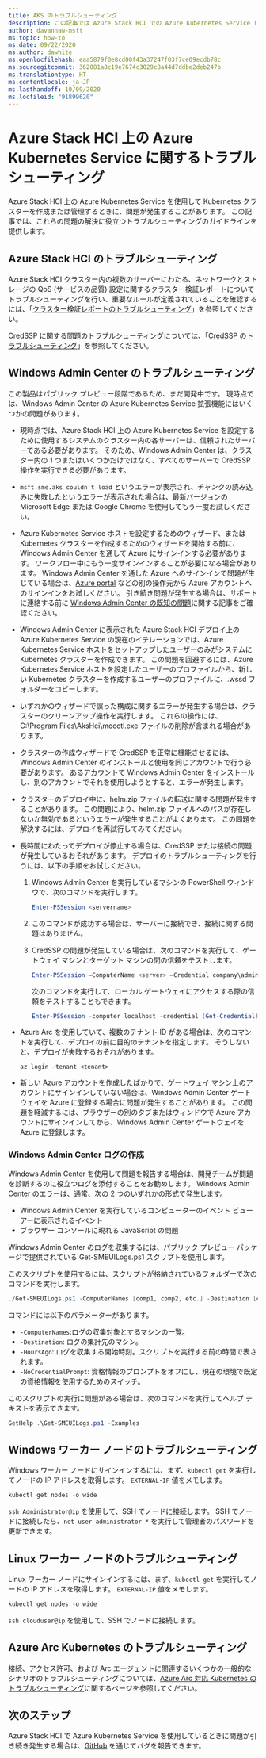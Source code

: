 ```yaml
---
title: AKS のトラブルシューティング
description: この記事では Azure Stack HCI での Azure Kubernetes Service (AKS) のトラブルシューティングに関する情報を提供します。
author: davannaw-msft
ms.topic: how-to
ms.date: 09/22/2020
ms.author: dawhite
ms.openlocfilehash: eaa5879f0e8cd00f43a37247f03f7ce09ecdb78c
ms.sourcegitcommit: 362081a8c19e7674c3029c8a44d7ddbe2deb247b
ms.translationtype: HT
ms.contentlocale: ja-JP
ms.lasthandoff: 10/09/2020
ms.locfileid: "91899620"
---
```

# <a name="troubleshooting-azure-kubernetes-service-on-azure-stack-hci"></a>Azure Stack HCI 上の Azure Kubernetes Service に関するトラブルシューティング

Azure Stack HCI 上の Azure Kubernetes Service を使用して Kubernetes クラスターを作成または管理するときに、問題が発生することがあります。 この記事では、これらの問題の解決に役立つトラブルシューティングのガイドラインを提供します。

## <a name="troubleshooting-azure-stack-hci"></a>Azure Stack HCI のトラブルシューティング
Azure Stack HCI クラスター内の複数のサーバーにわたる、ネットワークとストレージの QoS (サービスの品質) 設定に関するクラスター検証レポートについてトラブルシューティングを行い、重要なルールが定義されていることを確認するには、「[クラスター検証レポートのトラブルシューティング](../hci/manage/validate-qos.md)」を参照してください。

CredSSP に関する問題のトラブルシューティングについては、「[CredSSP のトラブルシューティング](../hci/manage/troubleshoot-credssp.md)」を参照してください。

## <a name="troubleshooting-windows-admin-center"></a>Windows Admin Center のトラブルシューティング
この製品はパブリック プレビュー段階であるため、まだ開発中です。 現時点では、Windows Admin Center の Azure Kubernetes Service 拡張機能にはいくつかの問題があります。 
* 現時点では、Azure Stack HCI 上の Azure Kubernetes Service を設定するために使用するシステムのクラスター内の各サーバーは、信頼されたサーバーである必要があります。 そのため、Windows Admin Center は、クラスター内の 1 つまたはいくつかだけではなく、すべてのサーバーで CredSSP 操作を実行できる必要があります。 
* `msft.sme.aks couldn't load` というエラーが表示され、チャンクの読み込みに失敗したというエラーが表示された場合は、最新バージョンの Microsoft Edge または Google Chrome を使用してもう一度お試しください。
* Azure Kubernetes Service ホストを設定するためのウィザード、または Kubernetes クラスターを作成するためのウィザードを開始する前に、Windows Admin Center を通して Azure にサインインする必要があります。 ワークフロー中にもう一度サインインすることが必要になる場合があります。 Windows Admin Center を通した Azure へのサインインで問題が生じている場合は、[Azure portal](https://portal.azure.com/) などの別の操作元から Azure アカウントへのサインインをお試しください。 引き続き問題が発生する場合は、サポートに連絡する前に [Windows Admin Center の既知の問題](/windows-server/manage/windows-admin-center/support/known-issues)に関する記事をご確認ください。
* Windows Admin Center に表示された Azure Stack HCI デプロイ上の Azure Kubernetes Service の現在のイテレーションでは、Azure Kubernetes Service ホストをセットアップしたユーザーのみがシステムに Kubernetes クラスターを作成できます。 この問題を回避するには、Azure Kubernetes Service ホストを設定したユーザーのプロファイルから、新しい Kubernetes クラスターを作成するユーザーのプロファイルに、.wssd フォルダーをコピーします。
* いずれかのウィザードで誤った構成に関するエラーが発生する場合は、クラスターのクリーンアップ操作を実行します。 これらの操作には、C:\Program Files\AksHci\mocctl.exe ファイルの削除が含まれる場合があります。
* クラスターの作成ウィザードで CredSSP を正常に機能させるには、Windows Admin Center のインストールと使用を同じアカウントで行う必要があります。 あるアカウントで Windows Admin Center をインストールし、別のアカウントでそれを使用しようとすると、エラーが発生します。
* クラスターのデプロイ中に、helm.zip ファイルの転送に関する問題が発生することがあります。 この問題により、helm.zip ファイルへのパスが存在しないか無効であるというエラーが発生することがよくあります。 この問題を解決するには、デプロイを再試行してみてください。
* 長時間にわたってデプロイが停止する場合は、CredSSP または接続の問題が発生しているおそれがあります。 デプロイのトラブルシューティングを行うには、以下の手順をお試しください。 
    1.  Windows Admin Center を実行しているマシンの PowerShell ウィンドウで、次のコマンドを実行します。 
          ```PowerShell
          Enter-PSSession <servername>
          ```
    2.  このコマンドが成功する場合は、サーバーに接続でき、接続に関する問題はありません。
    
    3.  CredSSP の問題が発生している場合は、次のコマンドを実行して、ゲートウェイ マシンとターゲット マシンの間の信頼をテストします。 
          ```PowerShell
          Enter-PSSession –ComputerName <server> –Credential company\administrator –Authentication CredSSP
          ``` 
        次のコマンドを実行して、ローカル ゲートウェイにアクセスする際の信頼をテストすることもできます。 
          ```PowerShell
          Enter-PSSession -computer localhost -credential (Get-Credential)
          ``` 
* Azure Arc を使用していて、複数のテナント ID がある場合は、次のコマンドを実行して、デプロイの前に目的のテナントを指定します。 そうしないと、デプロイが失敗するおそれがあります。

   ```Azure CLI
   az login –tenant <tenant>
   ```
* 新しい Azure アカウントを作成したばかりで、ゲートウェイ マシン上のアカウントにサインインしていない場合は、Windows Admin Center ゲートウェイを Azure に登録する場合に問題が発生することがあります。 この問題を軽減するには、ブラウザーの別のタブまたはウィンドウで Azure アカウントにサインインしてから、Windows Admin Center ゲートウェイを Azure に登録します。

### <a name="creating-windows-admin-center-logs"></a>Windows Admin Center ログの作成
Windows Admin Center を使用して問題を報告する場合は、開発チームが問題を診断するのに役立つログを添付することをお勧めします。 Windows Admin Center のエラーは、通常、次の 2 つのいずれかの形式で発生します。 
- Windows Admin Center を実行しているコンピューターのイベント ビューアーに表示されるイベント 
- ブラウザー コンソールに現れる JavaScript の問題 

Windows Admin Center のログを収集するには、パブリック プレビュー パッケージで提供されている Get-SMEUILogs.ps1 スクリプトを使用します。 
 
このスクリプトを使用するには、スクリプトが格納されているフォルダーで次のコマンドを実行します。 
 
```PowerShell
./Get-SMEUILogs.ps1 -ComputerNames [comp1, comp2, etc.] -Destination [comp3] -HoursAgo [48] -NoCredentialPrompt
```
 
コマンドには以下のパラメーターがあります。
 
* `-ComputerNames`:ログの収集対象とするマシンの一覧。
* `-Destination`: ログの集計先のマシン。
* `-HoursAgo`: ログを収集する開始時刻。スクリプトを実行する前の時間で表されます。
* `-NoCredentialPrompt`: 資格情報のプロンプトをオフにし、現在の環境で既定の資格情報を使用するためのスイッチ。
 
このスクリプトの実行に問題がある場合は、次のコマンドを実行してヘルプ テキストを表示できます。 
 
```PowerShell
GetHelp .\Get-SMEUILogs.ps1 -Examples
```

## <a name="troubleshooting-windows-worker-nodes"></a>Windows ワーカー ノードのトラブルシューティング 
Windows ワーカー ノードにサインインするには、まず、`kubectl get` を実行してノードの IP アドレスを取得します。 `EXTERNAL-IP` 値をメモします。

```PowerShell
kubectl get nodes -o wide
``` 
`ssh Administrator@ip` を使用して、SSH でノードに接続します。 SSH でノードに接続したら、`net user administrator *` を実行して管理者のパスワードを更新できます。 

## <a name="troubleshooting-linux-worker-nodes"></a>Linux ワーカー ノードのトラブルシューティング 
Linux ワーカー ノードにサインインするには、まず、`kubectl get` を実行してノードの IP アドレスを取得します。 `EXTERNAL-IP` 値をメモします。

```PowerShell
kubectl get nodes -o wide
``` 
`ssh clouduser@ip` を使用して、SSH でノードに接続します。 

## <a name="troubleshooting-azure-arc-kubernetes"></a>Azure Arc Kubernetes のトラブルシューティング
接続、アクセス許可、および Arc エージェントに関連するいくつかの一般的なシナリオのトラブルシューティングについては、[Azure Arc 対応 Kubernetes のトラブルシューティング](/azure/azure-arc/kubernetes/troubleshooting)に関するページを参照してください。

## <a name="next-steps"></a>次のステップ
Azure Stack HCI で Azure Kubernetes Service を使用しているときに問題が引き続き発生する場合は、[GitHub](https://aka.ms/aks-hci-issues) を通じてバグを報告できます。  
